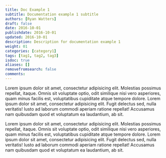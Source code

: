 ```yaml
---
title: Doc Example 1
subtitle: Documentation example 1 subtitle
authors: [Ryan Watters]
draft: false
date: 2016-10-01
publishdate: 2016-10-01
updated: 2016-10-01
description: Description for documentation example 1
weight: 01
categories: [category1]
tags: [tag1, tag2, tag3]
isdoc: true
aliases: []
removefromsearch: false
comments:
---
```


Lorem ipsum dolor sit amet, consectetur adipisicing elit. Molestias possimus repellat, itaque. Omnis sit voluptate optio, odit similique nisi vero asperiores, quam minus facilis est, voluptatibus cupiditate atque tempore dolore. Lorem ipsum dolor sit amet, consectetur adipisicing elit. Fugit delectus sed, nulla veritatis! Iusto ad laborum commodi aperiam ratione repellat! Accusamus nam quibusdam quod et voluptatum ea laudantium, ab sit.

Lorem ipsum dolor sit amet, consectetur adipisicing elit. Molestias possimus repellat, itaque. Omnis sit voluptate optio, odit similique nisi vero asperiores, quam minus facilis est, voluptatibus cupiditate atque tempore dolore. Lorem ipsum dolor sit amet, consectetur adipisicing elit. Fugit delectus sed, nulla veritatis! Iusto ad laborum commodi aperiam ratione repellat! Accusamus nam quibusdam quod et voluptatum ea laudantium, ab sit.